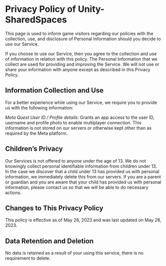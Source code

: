 # Privacy Policy of Unity-SharedSpaces

This page is used to inform game visitors regarding our policies with the collection, use, and disclosure of Personal Information should you decide to use our Service.

If you choose to use our Service, then you agree to the collection and use of information in relation with this policy. The Personal Information that we collect are used for providing and improving the Service. We will not use or share your information with anyone except as described in this Privacy Policy.

## Information Collection and Use
For a better experience while using our Service, we require you to provide us with the following information:

*Meta Quest User ID / Profile details:* Grants an app access to the user ID, username and profile photo to enable multiplayer connection. This information is not stored on our servers or otherwise kept other than as required by the Meta platform.

## Children’s Privacy
Our Services is not offered to anyone under the age of 13. We do not knowingly collect personal identifiable information from children under 13. In the case we discover that a child under 13 has provided us with personal information, we immediately delete this from our servers. If you are a parent or guardian and you are aware that your child has provided us with personal information, please contact us so that we will be able to do necessary actions.

## Changes to This Privacy Policy
This policy is effective as of May 28, 2023 and was last updated on May 28, 2023.

## Data Retention and Deletion
No data is retained as a result of your using this service, there is no requirement to delete.
